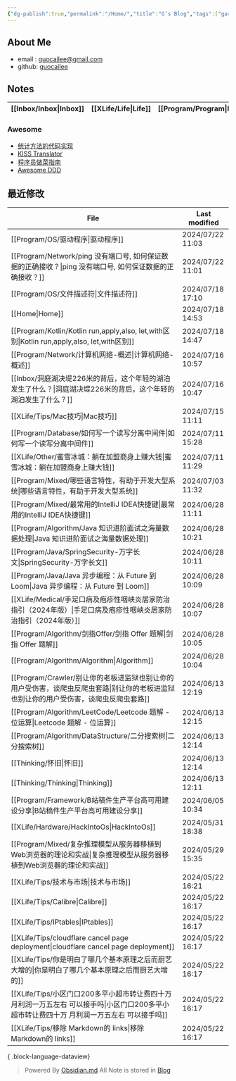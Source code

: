 ```yaml
---
{"dg-publish":true,"permalink":"/Home/","title":"G‘s Blog","tags":["gardenEntry"],"noteIcon":""}
---
```


## About Me
* email : [guocailee@gmail.com](mailto:guocailee@gmail.com)
* github: [guocailee](https://github.com/guocailee)

## Notes

| [[Inbox/Inbox\|Inbox]] | [[XLife/Life\|Life]] | [[Program/Program\|Program]] | [[Thinking/Thinking\|Thinking]] |
| --------- | -------- | ----------- | ------------ |

### Awesome

- [统计方法的代码实现](https://github.com/fengdu78/lihang-code)
- [KISS Translator](https://github1s.com/fishjar/kiss-translator)
- [程序员做菜指南](https://cook.aiursoft.cn/)
- [Awesome DDD](https://github.com/heynickc/awesome-ddd)

## 最近修改

| File                                                                                       | Last modified    |
| ------------------------------------------------------------------------------------------ | ---------------- |
| [[Program/OS/驱动程序\|驱动程序]]                                                               | 2024/07/22 11:03 |
| [[Program/Network/ping 没有端口号, 如何保证数据的正确接收？\|ping 没有端口号, 如何保证数据的正确接收？]]                  | 2024/07/22 11:01 |
| [[Program/OS/文件描述符\|文件描述符]]                                                             | 2024/07/18 17:10 |
| [[Home\|Home]]                                                                          | 2024/07/18 14:53 |
| [[Program/Kotlin/Kotlin run,apply,also, let,with区别\|Kotlin run,apply,also, let,with区别]] | 2024/07/18 14:47 |
| [[Program/Network/计算机网络-概述\|计算机网络-概述]]                                                  | 2024/07/16 10:57 |
| [[Inbox/洞庭湖决堤226米的背后，这个年轻的湖泊发生了什么？\|洞庭湖决堤226米的背后，这个年轻的湖泊发生了什么？]]                        | 2024/07/16 10:47 |
| [[XLife/Tips/Mac技巧\|Mac技巧]]                                                             | 2024/07/15 11:11 |
| [[Program/Database/如何写一个读写分离中间件\|如何写一个读写分离中间件]]                                         | 2024/07/11 15:28 |
| [[XLife/Other/蜜雪冰城：躺在加盟商身上赚大钱\|蜜雪冰城：躺在加盟商身上赚大钱]]                                        | 2024/07/11 11:29 |
| [[Program/Mixed/哪些语言特性，有助于开发大型系统\|哪些语言特性，有助于开发大型系统]]                                    | 2024/07/03 11:32 |
| [[Program/Mixed/最常用的IntelliJ IDEA快捷键\|最常用的IntelliJ IDEA快捷键]]                            | 2024/06/28 11:11 |
| [[Program/Algorithm/Java 知识进阶面试之海量数据处理\|Java 知识进阶面试之海量数据处理]]                            | 2024/06/28 10:21 |
| [[Program/Java/SpringSecurity-万字长文\|SpringSecurity-万字长文]]                               | 2024/06/28 10:11 |
| [[Program/Java/Java 异步编程：从 Future 到 Loom\|Java 异步编程：从 Future 到 Loom]]                   | 2024/06/28 10:09 |
| [[XLife/Medical/手足口病及疱疹性咽峡炎居家防治指引（2024年版）\|手足口病及疱疹性咽峡炎居家防治指引（2024年版）]]                  | 2024/06/28 10:07 |
| [[Program/Algorithm/剑指Offer/剑指 Offer 题解\|剑指 Offer 题解]]                                  | 2024/06/28 10:05 |
| [[Program/Algorithm/Algorithm\|Algorithm]]                                              | 2024/06/28 10:04 |
| [[Program/Crawler/别让你的老板进监狱也别让你的用户受伤害，谈爬虫反爬虫套路\|别让你的老板进监狱也别让你的用户受伤害，谈爬虫反爬虫套路]]          | 2024/06/13 12:19 |
| [[Program/Algorithm/LeetCode/Leetcode 题解 - 位运算\|Leetcode 题解 - 位运算]]                     | 2024/06/13 12:15 |
| [[Program/Algorithm/DataStructure/二分搜索树\|二分搜索树]]                                        | 2024/06/13 12:14 |
| [[Thinking/怀旧\|怀旧]]                                                                     | 2024/06/13 12:14 |
| [[Thinking/Thinking\|Thinking]]                                                         | 2024/06/13 12:11 |
| [[Program/Framework/B站稿件生产平台高可用建设分享\|B站稿件生产平台高可用建设分享]]                                  | 2024/06/05 10:34 |
| [[XLife/Hardware/HackIntoOs\|HackIntoOs]]                                               | 2024/05/31 18:38 |
| [[Program/Mixed/复杂推理模型从服务器移植到Web浏览器的理论和实战\|复杂推理模型从服务器移植到Web浏览器的理论和实战]]                  | 2024/05/29 15:35 |
| [[XLife/Tips/技术与市场\|技术与市场]]                                                             | 2024/05/22 16:21 |
| [[XLife/Tips/Calibre\|Calibre]]                                                         | 2024/05/22 16:17 |
| [[XLife/Tips/IPtables\|IPtables]]                                                       | 2024/05/22 16:17 |
| [[XLife/Tips/cloudflare cancel page deployment\|cloudflare cancel page deployment]]     | 2024/05/22 16:17 |
| [[XLife/Tips/你是明白了哪几个基本原理之后而厨艺大增的\|你是明白了哪几个基本原理之后而厨艺大增的]]                               | 2024/05/22 16:17 |
| [[XLife/Tips/小区门口200多平小超市转让费四十万 月利润一万五左右 可以接手吗\|小区门口200多平小超市转让费四十万 月利润一万五左右 可以接手吗]]     | 2024/05/22 16:17 |
| [[XLife/Tips/移除 Markdown的 links\|移除 Markdown的 links]]                                   | 2024/05/22 16:17 |

{ .block-language-dataview}



>Powered By [Obsidian.md](https://obsidian.md/)  All Note is stored in [Blog](https://github.com/guocailee/blog)